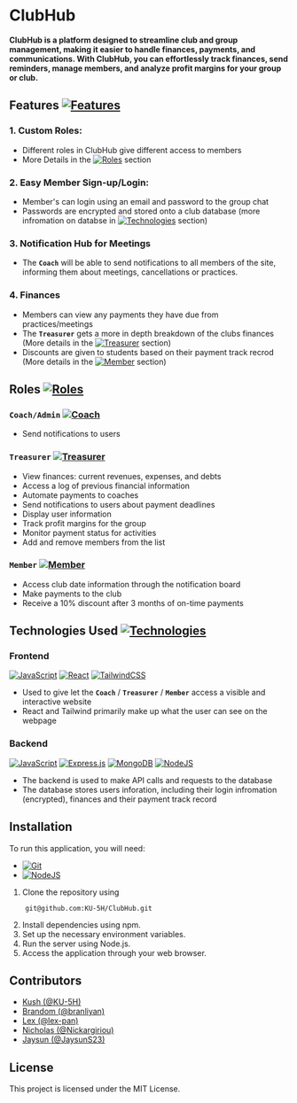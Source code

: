 
# ClubHub
**ClubHub is a platform designed to streamline club and group management, making it easier to handle finances, payments, and communications. With ClubHub, you can effortlessly track finances, send reminders, manage members, and analyze profit margins for your group or club.**

## Features [![Features](https://img.shields.io/badge/Features-green)](https://github.com/KU-5H/ClubHub?tab=readme-ov-file#Features)
### 1. Custom Roles:
- Different roles in ClubHub give different access to members
- More Details in the [![Roles](https://img.shields.io/badge/Roles-red)](https://github.com/KU-5H/ClubHub?tab=readme-ov-file#roles) section
### 2. Easy Member Sign-up/Login:
- Member's can login using an email and password to the group chat
- Passwords are encrypted and stored onto a club database (more infromation on databse in [![Technologies](https://img.shields.io/badge/Technologies-blue)](https://github.com/KU-5H/ClubHub?tab=readme-ov-file#technologies-used) section)
### 3. Notification Hub for Meetings
- The  **```Coach```** will be able to send notifications to all members of the site, informing them about meetings, cancellations or practices.
### 4. Finances
- Members can view any payments they have due from practices/meetings
- The **```Treasurer```** gets a more in depth breakdown of the clubs finances (More details in the [![Treasurer](https://img.shields.io/badge/Treasurer-black)](https://github.com/KU-5H/ClubHub?tab=readme-ov-file#treasurer-role) section)
- Discounts are given to students based on their payment track recrod (More details in the [![Member](https://img.shields.io/badge/Member-black)](https://github.com/KU-5H/ClubHub?tab=readme-ov-file#members) section)


## Roles [![Roles](https://img.shields.io/badge/Roles-red)](https://github.com/KU-5H/ClubHub?tab=readme-ov-file#roles)

### ```Coach/Admin``` [![Coach](https://img.shields.io/badge/Coach-black)](https://github.com/KU-5H/ClubHub?tab=readme-ov-file#coachadmin)
- Send notifications to users

### ```Treasurer``` [![Treasurer](https://img.shields.io/badge/Treasurer-black)](https://github.com/KU-5H/ClubHub?tab=readme-ov-file#treasurer) 
- View finances: current revenues, expenses, and debts
- Access a log of previous financial information
- Automate payments to coaches
- Send notifications to users about payment deadlines
- Display user information
- Track profit margins for the group
- Monitor payment status for activities
- Add and remove members from the list

### ```Member``` [![Member](https://img.shields.io/badge/Member-black)](https://github.com/KU-5H/ClubHub?tab=readme-ov-file#members)
- Access club date information through the notification board
- Make payments to the club
- Receive a 10% discount after 3 months of on-time payments


## Technologies Used [![Technologies](https://img.shields.io/badge/Technologies-blue)](https://github.com/KU-5H/ClubHub?tab=readme-ov-file#technologies-used)
### Frontend
[![JavaScript](https://img.shields.io/badge/javascript-%23323330.svg?style=for-the-badge&logo=javascript&logoColor=%23F7DF1E)](https://developer.mozilla.org/en-US/docs/Web/JavaScript)
[![React](https://img.shields.io/badge/react-%2320232a.svg?style=for-the-badge&logo=react&logoColor=%2361DAFB)](https://react.dev/)
[![TailwindCSS](https://img.shields.io/badge/tailwindcss-%2338B2AC.svg?style=for-the-badge&logo=tailwind-css&logoColor=white)](https://tailwindcss.com/)

- Used to give let the **```Coach```** / **```Treasurer```** / **```Member```**   access a visible and interactive website
- React and Tailwind primarily make up what the user can see on the webpage


### Backend
[![JavaScript](https://img.shields.io/badge/javascript-%23323330.svg?style=for-the-badge&logo=javascript&logoColor=%23F7DF1E)](https://developer.mozill)
[![Express.js](https://img.shields.io/badge/express.js-%23404d59.svg?style=for-the-badge&logo=express&logoColor=%2361DAFB)](https://expressjs.com/)
[![MongoDB](https://img.shields.io/badge/MongoDB-%234ea94b.svg?style=for-the-badge&logo=mongodb&logoColor=white)](https://www.mongodb.com/)
[![NodeJS](https://img.shields.io/badge/node.js-6DA55F?style=for-the-badge&logo=node.js&logoColor=white)](https://nodejs.org/en)

- The backend is used to make API calls and requests to the database
- The database stores users inforation, including their login infromation (encrypted), finances and their payment track record

## Installation

To run this application, you will need: 
- [![Git](https://img.shields.io/badge/git-%23F05033.svg?style=for-the-badge&logo=git&logoColor=white)](https://git-scm.com/)
- [![NodeJS](https://img.shields.io/badge/node.js-6DA55F?style=for-the-badge&logo=node.js&logoColor=white)](https://nodejs.org/en)

1. Clone the repository using
```
    git@github.com:KU-5H/ClubHub.git
```

2. Install dependencies using npm.
3. Set up the necessary environment variables.
4. Run the server using Node.js.
6. Access the application through your web browser.


## Contributors
- [Kush (@KU-5H)](https://github.com/KU-5H) 
- [Brandom (@branliyan)](https://github.com/branliyan)
- [Lex (@lex-pan)](https://github.com/lex-pan)
- [Nicholas (@Nickargiriou)](https://github.com/Nickargiriou)
- [Jaysun (@JaysunS23)](https://github.com/JaysunS23)

## License
This project is licensed under the MIT License.

